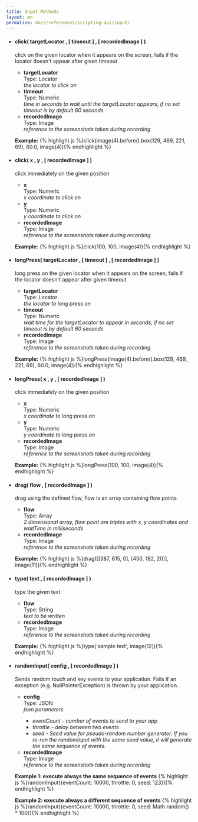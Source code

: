 ```yaml
---
title: Input Methods
layout: en
permalink: docs/references/scripting-api/input/
---
```


<ul>
	<li>
		<h4 id="clickLocator">click( targetLocator , [ timeout ] , [ recordedImage ] )</h4>
		<p>click on the given locator when it appears on the screen, fails if the locator doesn't appear after given timeout</p>
		<p><ul>
			<li>
				<strong>targetLocator</strong>
				<div>Type: Locator</div>
				<em>the locator to click on</em>
			</li>
			<li>
				<strong>timeout</strong>
				<div>Type: Numeric</div>
				<em>time in seconds to wait until the targetLocator appears, if no set timeout is by default 60 seconds</em>
			</li>
			<li>
				<strong>recordedImage</strong>
				<div>Type: Image</div>
				<em>reference to the screenshots taken during recording</em>
			</li>
		</ul></p>
		<p>
		<strong>Example:</strong>
		{% highlight js %}click(image(4).before().box(129, 469, 221, 69), 60.0, image(4)){% endhighlight %}
		</p>
	</li>
	<li>
		<h4 id="clickPosition">click( x , y , [ recordedImage ] )</h4>
		<p>click immediately on the given position</p>
		<p><ul>
			<li>
				<strong>x</strong>
				<div>Type: Numeric</div>
				<em>x coordinate to click on</em>
			</li>
			<li>
				<strong>y</strong>
				<div>Type: Numeric</div>
				<em>y coordinate to click on</em>
			</li>
			<li>
				<strong>recordedImage</strong>
				<div>Type: Image</div>
				<em>reference to the screenshots taken during recording</em>
			</li>
		</ul></p>
		<p>
		<strong>Example:</strong>
		{% highlight js %}click(100, 100, image(4)){% endhighlight %}
		</p>
	</li>
	<li>
		<h4 id="longPressLocator">longPress( targetLocator , [ timeout ] , [ recordedImage ] )</h4>
		<p>long press on the given locator when it appears on the screen, fails if the locator doesn't appear after given timeout</p>
		<p><ul>
			<li>
				<strong>targetLocator</strong>
				<div>Type: Locator</div>
				<em>the locator to long press on</em>
			</li>
			<li>
				<strong>timeout</strong>
				<div>Type: Numeric</div>
				<em>wait time for the targetLocator to appear in seconds, if no set timeout is by default 60 seconds</em>
			</li>
			<li>
				<strong>recordedImage</strong>
				<div>Type: Image</div>
				<em>reference to the screenshots taken during recording</em>
			</li>
		</ul></p>
		<p>
		<strong>Example:</strong>
		{% highlight js %}longPress(image(4).before().box(129, 469, 221, 69), 60.0, image(4)){% endhighlight %}
		</p>
	</li>
	<li>
		<h4 id"longPressPosition">longPress( x , y , [ recordedImage ] )</h4>
		<p>click immediately on the given position</p>
		<p><ul>
			<li>
				<strong>x</strong>
				<div>Type: Numeric</div>
				<em>x coordinate to long press on</em>
			</li>
			<li>
				<strong>y</strong>
				<div>Type: Numeric</div>
				<em>y coordinate to long press on</em>
			</li>
			<li>
				<strong>recordedImage</strong>
				<div>Type: Image</div>
				<em>reference to the screenshots taken during recording</em>
			</li>
		</ul></p>
		<p>
		<strong>Example:</strong>
		{% highlight js %}longPress(100, 100, image(4)){% endhighlight %}
		</p>
	</li>
	<li>
		<h4 id="drag">drag( flow , [ recordedImage ] )</h4>
		<p>drag using the defined flow, flow is an array containing flow points</p>
		<p><ul>
			<li>
				<strong>flow</strong>
				<div>Type: Array</div>
				<em>2 dimensional array, flow point are triples with x, y coordinates and waitTime in milliseconds</em>
			</li>
			<li>
				<strong>recordedImage</strong>
				<div>Type: Image</div>
				<em>reference to the screenshots taken during recording</em>
			</li>
		</ul></p>
		<p>
		<strong>Example:</strong>
		{% highlight js %}drag([[387, 615, 0], [450, 182, 20]], image(11)){% endhighlight %}
		</p>
	</li>
	<li>
		<h4 id="type">type( text , [ recordedImage ] )</h4>
		<p>type the given text</p>
		<p><ul>
			<li>
				<strong>flow</strong>
				<div>Type: String</div>
				<em>text to be written</em>
			</li>
			<li>
				<strong>recordedImage</strong>
				<div>Type: Image</div>
				<em>reference to the screenshots taken during recording</em>
			</li>
		</ul></p>
		<p>
		<strong>Example:</strong>
		{% highlight js %}type('sample text', image(12)){% endhighlight %}
		</p>
	</li>
	<li>
		<h4 id="randomInput">randomInput( config , [ recordedImage ] )</h4>
		<p>Sends random touch and key events to your application. Fails if an exception (e.g. NullPointerException) is thrown by your application.</p>
		<p><ul>
			<li>
				<strong>config</strong>
				<div>Type: JSON</div>
				<em>json parameters
				    <ul>
					<li>eventCount - number of events to send to your app</li>
					<li>throttle - delay between two events</li>
					<li>seed - Seed value for pseudo-random number generator. If you re-run the randomInput with the same seed value, it will generate the same sequence of events.</li>
				   </ul> 	
				</em>
			</li>
			<li>
				<strong>recordedImage</strong>
				<div>Type: Image</div>
				<em>reference to the screenshots taken during recording</em>
			</li>
		</ul></p>
		<p>
		<strong>Example 1: execute always the same sequence of events</strong>
		{% highlight js %}randomInput({eventCount: 10000, throttle: 0, seed: 123}){% endhighlight %}
		</p>
		<p>
		<strong>Example 2: execute always a different sequence of events</strong>
		{% highlight js %}randomInput({eventCount: 10000, throttle: 0, seed: Math.random() * 100}){% endhighlight %}
		</p>
	</li>
</ul>

